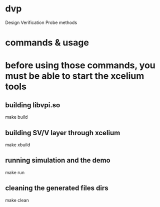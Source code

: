 # dvp
Design Verification Probe methods
# commands & usage
# before using those commands, you must be able to start the xcelium tools
## building libvpi.so
make build
## building SV/V layer through xcelium
make xbuild
## running simulation and the demo
make run
## cleaning the generated files dirs
make clean
